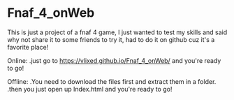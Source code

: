 # Fnaf_4_onWeb

This is just a project of a fnaf 4 game, I just wanted to test my skills and said why not share it to some friends to try it,
had to do it on github cuz it's a favorite place!

Online:
.just go to https://vlixed.github.io/Fnaf_4_onWeb/ 
and you're ready to go!
 
Offline:
.You need to download the files first and extract them in a folder.
.then you just open up Index.html and you're ready to go!
